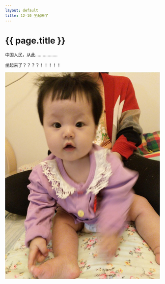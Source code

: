 ```yaml
---
layout: default
title: 12-10 坐起来了
---
```


# {{ page.title }}

中国人民，从此………………

坐起来了？？？？！！！！！

![美不美](/assets/img/12-10坐起来了.jpg)
